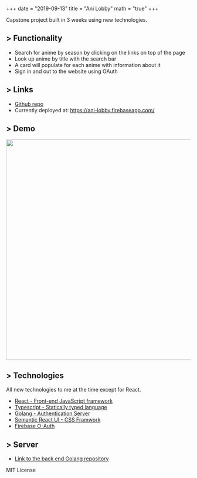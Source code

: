 +++
date = "2019-09-13"
title = "Ani Lobby"
math = "true"
+++

Capstone project built in 3 weeks using new technologies.

## > Functionality

- Search for anime by season by clicking on the links on top of the page
- Look up anime by title with the search bar
- A card will populate for each anime with information about it
- Sign in and out to the website using OAuth

## > Links

- [Github repo](https://github.com/rj-ortega/ani-lobby)
- Currently deployed at: https://ani-lobby.firebaseapp.com/


## > Demo

<img src="/images/projects/ani-lobby.gif" width="600">

## > Technologies

All new technologies to me at the time except for React.

- [React - Front-end JavaScript framework](https://reactjs.org/)
- [Typescript - Statically typed language](typescriptlang.org)
- [Golang - Authentication Server](https://golang.org/)
- [Semantic React UI - CSS Framwork](https://react.semantic-ui.com/)
- [Firebase O-Auth](https://firebase.google.com/docs/reference/js/firebase.auth.OAuthCredential)


## > Server

- [Link to the back end Golang repository](https://github.com/rj-ortega/ani-lobby-api)

MIT License